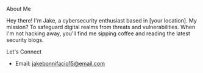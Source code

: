 About Me

Hey there! I'm Jake, a cybersecurity enthusiast based in [your location]. My mission? To safeguard digital realms from threats and vulnerabilities. When I'm not hacking away, you'll find me sipping coffee and reading the latest security blogs.

Let's Connect

- Email: jakebonnifacio15@email.com
